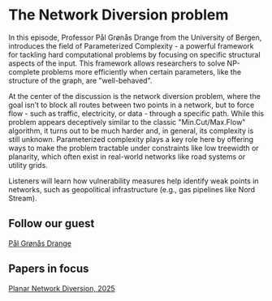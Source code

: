 # The Network Diversion problem

In this episode, Professor Pål Grønås Drange from the University of Bergen, introduces the field of Parameterized Complexity - a powerful framework for tackling hard computational problems by focusing on specific structural aspects of the input. This framework allows researchers to solve NP-complete problems more efficiently when certain parameters, like the structure of the graph, are "well-behaved".

At the center of the discussion is the network diversion problem, where the goal isn’t to block all routes between two points in a network, but to force flow - such as traffic, electricity, or data - through a specific path. While this problem appears deceptively similar to the classic "Min.Cut/Max.Flow" algorithm, it turns out to be much harder and, in general, its complexity is still unknown. Parameterized complexity plays a key role here by offering ways to make the problem tractable under constraints like low treewidth or planarity, which often exist in real-world networks like road systems or utility grids.

Listeners will learn how vulnerability measures help identify weak points in networks, such as geopolitical infrastructure (e.g., gas pipelines like Nord Stream).

## Follow our guest

[Pål Grønås Drange](https://www4.uib.no/finn-ansatte/Pål.Grønås.Drange) 

## Papers in focus
[Planar Network Diversion, 2025](https://arxiv.org/pdf/2502.16714)
